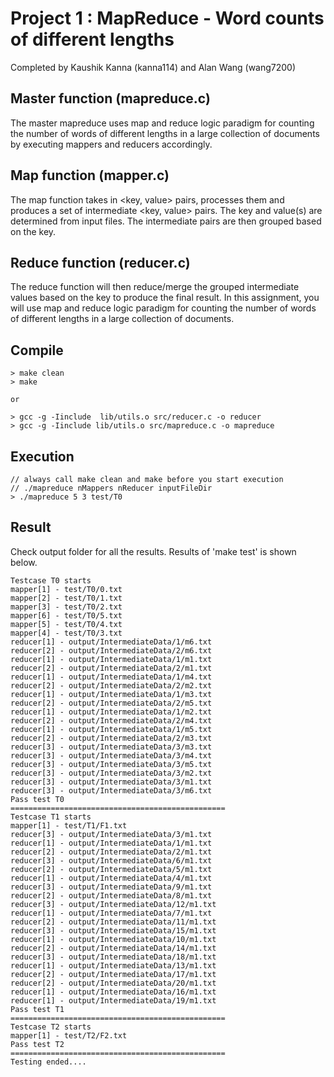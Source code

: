 # Project 1 : MapReduce - Word counts of different lengths
Completed by Kaushik Kanna (kanna114) and Alan Wang (wang7200)

## Master function (mapreduce.c)

The master mapreduce uses map and reduce logic paradigm for counting the number of words of different lengths in a large collection of documents by executing mappers and reducers accordingly.

## Map function (mapper.c)

The map function takes in <key, value> pairs, processes them and produces a set of intermediate <key, value> pairs. The key and value(s) are determined from input files. The intermediate pairs are then grouped based on the key.

## Reduce function (reducer.c)

The reduce function will then reduce/merge the grouped intermediate values based on the key to produce the final result. In this assignment, you will use map and reduce logic paradigm for counting the number of words of different lengths in a large collection of documents.

## Compile
	> make clean
	> make

	or

	> gcc -g -Iinclude  lib/utils.o src/reducer.c -o reducer
	> gcc -g -Iinclude lib/utils.o src/mapreduce.c -o mapreduce

## Execution
	// always call make clean and make before you start execution
	// ./mapreduce nMappers nReducer inputFileDir
	> ./mapreduce 5 3 test/T0

## Result
Check output folder for all the results. Results of 'make test' is shown below.
```
Testcase T0 starts
mapper[1] - test/T0/0.txt
mapper[2] - test/T0/1.txt
mapper[3] - test/T0/2.txt
mapper[6] - test/T0/5.txt
mapper[5] - test/T0/4.txt
mapper[4] - test/T0/3.txt
reducer[1] - output/IntermediateData/1/m6.txt
reducer[2] - output/IntermediateData/2/m6.txt
reducer[1] - output/IntermediateData/1/m1.txt
reducer[2] - output/IntermediateData/2/m1.txt
reducer[1] - output/IntermediateData/1/m4.txt
reducer[2] - output/IntermediateData/2/m2.txt
reducer[1] - output/IntermediateData/1/m3.txt
reducer[2] - output/IntermediateData/2/m5.txt
reducer[1] - output/IntermediateData/1/m2.txt
reducer[2] - output/IntermediateData/2/m4.txt
reducer[1] - output/IntermediateData/1/m5.txt
reducer[2] - output/IntermediateData/2/m3.txt
reducer[3] - output/IntermediateData/3/m3.txt
reducer[3] - output/IntermediateData/3/m4.txt
reducer[3] - output/IntermediateData/3/m5.txt
reducer[3] - output/IntermediateData/3/m2.txt
reducer[3] - output/IntermediateData/3/m1.txt
reducer[3] - output/IntermediateData/3/m6.txt
Pass test T0
================================================
Testcase T1 starts
mapper[1] - test/T1/F1.txt
reducer[3] - output/IntermediateData/3/m1.txt
reducer[1] - output/IntermediateData/1/m1.txt
reducer[2] - output/IntermediateData/2/m1.txt
reducer[3] - output/IntermediateData/6/m1.txt
reducer[2] - output/IntermediateData/5/m1.txt
reducer[1] - output/IntermediateData/4/m1.txt
reducer[3] - output/IntermediateData/9/m1.txt
reducer[2] - output/IntermediateData/8/m1.txt
reducer[3] - output/IntermediateData/12/m1.txt
reducer[1] - output/IntermediateData/7/m1.txt
reducer[2] - output/IntermediateData/11/m1.txt
reducer[3] - output/IntermediateData/15/m1.txt
reducer[1] - output/IntermediateData/10/m1.txt
reducer[2] - output/IntermediateData/14/m1.txt
reducer[3] - output/IntermediateData/18/m1.txt
reducer[1] - output/IntermediateData/13/m1.txt
reducer[2] - output/IntermediateData/17/m1.txt
reducer[2] - output/IntermediateData/20/m1.txt
reducer[1] - output/IntermediateData/16/m1.txt
reducer[1] - output/IntermediateData/19/m1.txt
Pass test T1
================================================
Testcase T2 starts
mapper[1] - test/T2/F2.txt
Pass test T2
================================================
Testing ended....
```
